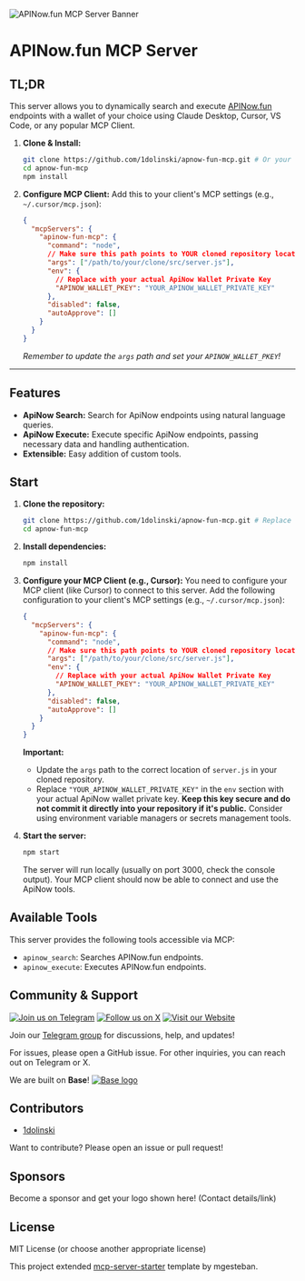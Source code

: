 ![APINow.fun MCP Server Banner](https://sdmntprsouthcentralus.oaiusercontent.com/files/00000000-d464-61f7-89b7-ed5bb5e202c7/raw?se=2025-04-17T17%3A31%3A20Z&sp=r&sv=2024-08-04&sr=b&scid=6c38cecf-cb43-522c-be65-a52d050ee621&skoid=dfdaf859-26f6-4fed-affc-1befb5ac1ac2&sktid=a48cca56-e6da-484e-a814-9c849652bcb3&skt=2025-04-16T21%3A27%3A12Z&ske=2025-04-17T21%3A27%3A12Z&sks=b&skv=2024-08-04&sig=b6X/JcDsjoYAPHXizNo6T5pHoY26087UlKqZejWZ34U%3D)

# APINow.fun MCP Server

## TL;DR

This server allows you to dynamically search and execute [APINow.fun](https://apinow.fun) endpoints with a wallet of your choice using Claude Desktop, Cursor, VS Code, or any popular MCP Client.

1.  **Clone & Install:**
    ```bash
    git clone https://github.com/1dolinski/apnow-fun-mcp.git # Or your fork
    cd apnow-fun-mcp
    npm install
    ```

2.  **Configure MCP Client:** Add this to your client's MCP settings (e.g., `~/.cursor/mcp.json`):

    ```json
    {
      "mcpServers": {
        "apinow-fun-mcp": {
          "command": "node",
          // Make sure this path points to YOUR cloned repository location
          "args": ["/path/to/your/clone/src/server.js"],
          "env": {
            // Replace with your actual ApiNow Wallet Private Key
            "APINOW_WALLET_PKEY": "YOUR_APINOW_WALLET_PRIVATE_KEY"
          },
          "disabled": false,
          "autoApprove": []
        }
      }
    }
    ```
    *Remember to update the `args` path and set your `APINOW_WALLET_PKEY`!*

---

## Features

*   **ApiNow Search:** Search for ApiNow endpoints using natural language queries.
*   **ApiNow Execute:** Execute specific ApiNow endpoints, passing necessary data and handling authentication.
*   **Extensible:** Easy addition of custom tools.

## Start

1.  **Clone the repository:**
    ```bash
    git clone https://github.com/1dolinski/apnow-fun-mcp.git # Replace with your repo URL
    cd apnow-fun-mcp
    ```

2.  **Install dependencies:**
    ```bash
    npm install
    ```

3.  **Configure your MCP Client (e.g., Cursor):**
    You need to configure your MCP client (like Cursor) to connect to this server. Add the following configuration to your client's MCP settings (e.g., `~/.cursor/mcp.json`):

    ```json
    {
      "mcpServers": {
        "apinow-fun-mcp": {
          "command": "node",
          // Make sure this path points to YOUR cloned repository location
          "args": ["/path/to/your/clone/src/server.js"],
          "env": {
            // Replace with your actual ApiNow Wallet Private Key
            "APINOW_WALLET_PKEY": "YOUR_APINOW_WALLET_PRIVATE_KEY"
          },
          "disabled": false,
          "autoApprove": []
        }
      }
    }
    ```

    **Important:**
    *   Update the `args` path to the correct location of `server.js` in your cloned repository.
    *   Replace `"YOUR_APINOW_WALLET_PRIVATE_KEY"` in the `env` section with your actual ApiNow wallet private key. **Keep this key secure and do not commit it directly into your repository if it's public.** Consider using environment variable managers or secrets management tools.

4.  **Start the server:**
    ```bash
    npm start
    ```

    The server will run locally (usually on port 3000, check the console output). Your MCP client should now be able to connect and use the ApiNow tools.

## Available Tools

This server provides the following tools accessible via MCP:

*   `apinow_search`: Searches APINow.fun endpoints.
*   `apinow_execute`: Executes APINow.fun endpoints.

## Community & Support

[![Join us on Telegram](https://img.shields.io/badge/Join%20us%20on-Telegram-blue.svg)](https://t.me/+owjactcDFTo3Yzg5)
[![Follow us on X](https://img.shields.io/badge/Follow%20us%20on-X-black.svg)](https://x.com/apinowfun)
[![Visit our Website](https://img.shields.io/badge/Visit%20our-Website-green.svg)](https://apinow.fun)

Join our [Telegram group](https://t.me/+owjactcDFTo3Yzg5) for discussions, help, and updates!

For issues, please open a GitHub issue. For other inquiries, you can reach out on Telegram or X.

We are built on **Base**! [![Base logo](https://raw.githubusercontent.com/base-org/brand-kit/main/logo/symbol/Base_Symbol_Blue.svg)](https://base.org) 

## Contributors

*   [1dolinski](https://x.com/1dolinski)

Want to contribute? Please open an issue or pull request!

## Sponsors

Become a sponsor and get your logo shown here! (Contact details/link)

## License

MIT License (or choose another appropriate license)

This project extended [mcp-server-starter](https://github.com/mgesteban/mcp-server-starter) template by mgesteban.